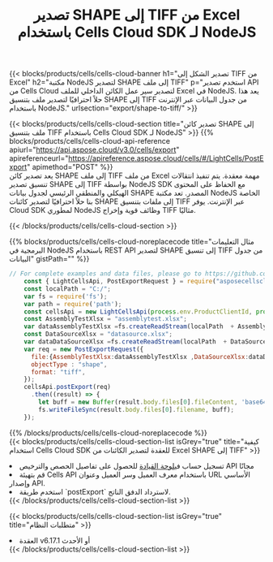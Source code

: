 ﻿---
title:  تصدير SHAPE إلى TIFF من Excel باستخدام Cells Cloud SDK لـ NodeJS
description:  Aspose.Cells Cloud REST API يدعم تصدير الملفات بتنسيق {0} إلى {1} باستخدام {2}.
kwords:
howto:
---
{{< blocks/products/cells/cells-cloud-banner h1="تصدير الشكل إلى TIFF من Excel" h2="مكتبة NodeJS لتصدير SHAPE إلى ملف TIFF" p="استخدم تصدير API من Cells Cloud لتصدير سير عمل الكائن الداخلي للملف Excel في NodeJS. يعد هذا حلاً احترافيًا لتصدير ملف بتنسيق SHAPE إلى TIFF من جدول البيانات عبر الإنترنت باستخدام NodeJS." urlsection="export/shape-to-tiff/" >}}

{{< blocks/products/cells/cells-cloud-section title="تصدير كائن SHAPE إلى ملف بتنسيق TIFF باستخدام Cells Cloud SDK لـ NodeJS" >}}
{{% blocks/products/cells/cells-cloud-api-reference apiurl="https://api.aspose.cloud/v3.0/cells/export" apireferenceurl="https://apireference.aspose.cloud/cells/#/LightCells/PostExport" apimethod="POST" %}}
<br/>
يعد تصدير كائن SHAPE إلى ملف TIFF من ملف Excel مهمة معقدة. يتم تنفيذ انتقالات تنسيق تصدير SHAPE إلى TIFF بواسطة NodeJS SDK مع الحفاظ على المحتوى الهيكلي والمنطقي الرئيسي لجدول بيانات SHAPE المصدر. تعد مكتبة NodeJS الخاصة بنا حلاً احترافيًا لتصدير كائنات SHAPE إلى ملفات بتنسيق TIFF عبر الإنترنت. يوفر Cloud SDK لمطوري NodeJS وظائف قوية وإخراج TIFF مثاليًا.

{{< /blocks/products/cells/cells-cloud-section >}}

{{% blocks/products/cells/cells-cloud-noreplacecode title="مثال التعليمات البرمجية في NodeJS باستخدام REST API لتصدير SHAPE إلى تنسيق TIFF من جدول البيانات" gistPath="" %}}
  
```js
// For complete examples and data files, please go to https://github.com/aspose-cells-cloud/aspose-cells-cloud-node/
    const { LightCellsApi, PostExportRequest } = require("asposecellscloud");
    const localPath = "C:/";
    var fs = require('fs');
    var path = require('path');
    const cellsApi = new LightCellsApi(process.env.ProductClientId, process.env.ProductClientSecret);
    const AssemblyTestXlsx = "assemblytest.xlsx";
    var dataAssemblyTestXlsx =fs.createReadStream(localPath  + AssemblyTestXlsx);
    const DataSourceXlsx = "datasource.xlsx";
    var dataDataSourceXlsx =fs.createReadStream(localPath  + DataSourceXlsx);
    var req = new PostExportRequest({
      file:{AssemblyTestXlsx:dataAssemblyTestXlsx ,DataSourceXlsx:dataDataSourceXlsx },
      objectType : "shape",
      format: "tiff",
    });
    cellsApi.postExport(req)
      .then((result) => {
        let buff = new Buffer(result.body.files[0].fileContent, 'base64');
        fs.writeFileSync(result.body.files[0].filename, buff);
    });
```
   
{{% /blocks/products/cells/cells-cloud-noreplacecode %}}
<br/>
{{< blocks/products/cells/cells-cloud-section-list isGrey="true" title="كيفية استخدام Cells Cloud SDK للعقدة لتصدير الكائنات من Excel SHAPE إلى TIFF" >}}
<li> تسجيل حساب في<a href="https://dashboard.aspose.cloud/">لوحة القيادة</a> للحصول على تفاصيل الحصص والترخيص API مجانًا</li>
<li>قم بتهيئة Cells API باستخدام معرف العميل وسر العميل وعنوان URL الأساسي وإصدار API.</li>
<li>استخدم طريقة `postExport` لاسترداد الدفق الناتج.</li>
{{< /blocks/products/cells/cells-cloud-section-list >}}

{{< blocks/products/cells/cells-cloud-section-list isGrey="true" title="متطلبات النظام" >}}
<li>العقدة v6.17.1 أو الأحدث</li>
{{< /blocks/products/cells/cells-cloud-section-list >}}
